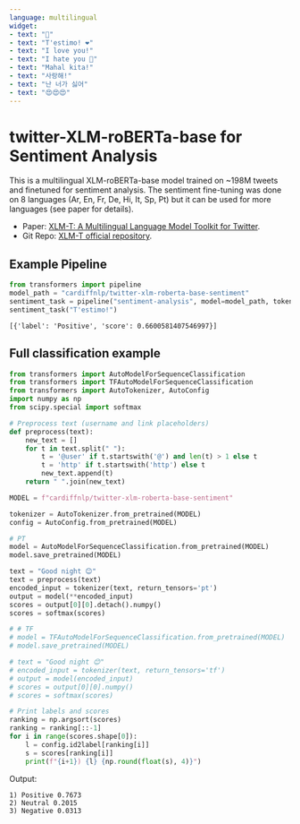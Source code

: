 ```yaml
---
language: multilingual
widget:
- text: "🤗"
- text: "T'estimo! ❤️"
- text: "I love you!"
- text: "I hate you 🤮"
- text: "Mahal kita!"
- text: "사랑해!"
- text: "난 너가 싫어"
- text: "😍😍😍"
---
```



# twitter-XLM-roBERTa-base for Sentiment Analysis

This is a multilingual XLM-roBERTa-base model trained on ~198M tweets and finetuned for sentiment analysis. The sentiment fine-tuning was done on 8 languages (Ar, En, Fr, De, Hi, It, Sp, Pt) but it can be used for more languages (see paper for details).

- Paper: [XLM-T: A Multilingual Language Model Toolkit for Twitter](https://arxiv.org/abs/2104.12250). 
- Git Repo: [XLM-T official repository](https://github.com/cardiffnlp/xlm-t).

## Example Pipeline
```python
from transformers import pipeline
model_path = "cardiffnlp/twitter-xlm-roberta-base-sentiment"
sentiment_task = pipeline("sentiment-analysis", model=model_path, tokenizer=model_path)
sentiment_task("T'estimo!")
```
```
[{'label': 'Positive', 'score': 0.6600581407546997}]
```

## Full classification example

```python
from transformers import AutoModelForSequenceClassification
from transformers import TFAutoModelForSequenceClassification
from transformers import AutoTokenizer, AutoConfig
import numpy as np
from scipy.special import softmax

# Preprocess text (username and link placeholders)
def preprocess(text):
    new_text = []
    for t in text.split(" "):
        t = '@user' if t.startswith('@') and len(t) > 1 else t
        t = 'http' if t.startswith('http') else t
        new_text.append(t)
    return " ".join(new_text)

MODEL = f"cardiffnlp/twitter-xlm-roberta-base-sentiment"

tokenizer = AutoTokenizer.from_pretrained(MODEL)
config = AutoConfig.from_pretrained(MODEL)

# PT
model = AutoModelForSequenceClassification.from_pretrained(MODEL)
model.save_pretrained(MODEL)

text = "Good night 😊"
text = preprocess(text)
encoded_input = tokenizer(text, return_tensors='pt')
output = model(**encoded_input)
scores = output[0][0].detach().numpy()
scores = softmax(scores)

# # TF
# model = TFAutoModelForSequenceClassification.from_pretrained(MODEL)
# model.save_pretrained(MODEL)

# text = "Good night 😊"
# encoded_input = tokenizer(text, return_tensors='tf')
# output = model(encoded_input)
# scores = output[0][0].numpy()
# scores = softmax(scores)

# Print labels and scores
ranking = np.argsort(scores)
ranking = ranking[::-1]
for i in range(scores.shape[0]):
    l = config.id2label[ranking[i]]
    s = scores[ranking[i]]
    print(f"{i+1}) {l} {np.round(float(s), 4)}")

```

Output: 

```
1) Positive 0.7673
2) Neutral 0.2015
3) Negative 0.0313
```

